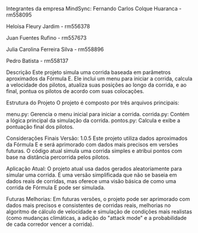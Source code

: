 Integrantes da empresa MindSync:
Fernando Carlos Colque Huaranca - rm558095

Heloísa Fleury Jardim - rm556378

Juan Fuentes Rufino - rm557673

Julia Carolina Ferreira Silva - rm558896

Pedro Batista - rm558137

Descrição
Este projeto simula uma corrida baseada em parâmetros aproximados da Fórmula E. 
Ele inclui um menu para iniciar a corrida, calcula a velocidade dos pilotos, 
atualiza suas posições ao longo da corrida, e ao final, pontua os pilotos de acordo com suas colocações.

Estrutura do Projeto
O projeto é composto por três arquivos principais:

menu.py: Gerencia o menu inicial para iniciar a corrida.
corrida.py: Contém a lógica principal da simulação da corrida.
pontos.py: Calcula e exibe a pontuação final dos pilotos.

Considerações Finais
Versão: 1.0.5
Este projeto utiliza dados aproximados da Fórmula E e será aprimorado com dados mais precisos em versões futuras.
O código atual simula uma corrida simples e atribui pontos com base na distância percorrida pelos pilotos.

Aplicação Atual: O projeto atual usa dados gerados aleatoriamente para simular uma corrida. 
É uma versão simplificada que não se baseia em dados reais de corridas, mas oferece uma visão básica de como uma corrida de Fórmula E pode ser simulada.

Futuras Melhorias: Em futuras versões, o projeto pode ser aprimorado com dados mais precisos e consistentes de corridas reais, 
melhorias no algoritmo de cálculo de velocidade e simulação de condições mais realistas 
(como mudanças climáticas, a adição do "attack mode" e a probabilidade de cada corredor vencer a corrida).
